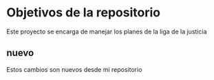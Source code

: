 # Objetivos de la repositorio

Este proyecto se encarga de manejar los planes de la liga de la justicia


## nuevo

Estos cambios son nuevos desde mi repositorio
